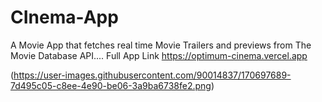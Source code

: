 # CInema-App
A Movie App that fetches real time Movie Trailers and previews from The Movie Database API....
Full App Link https://optimum-cinema.vercel.app



(https://user-images.githubusercontent.com/90014837/170697689-7d495c05-c8ee-4e90-be06-3a9ba6738fe2.png)
